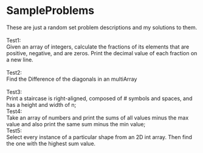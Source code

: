 # SampleProblems
These are just a random set problem descriptions and my solutions to them.<br />
<br />
Test1:<br />
Given an array of integers, calculate the fractions of its elements that are positive, negative, and are zeros. Print the decimal value of each fraction on a new line.
<br />
<br />
Test2:<br />
Find the Difference of the diagonals in an multiArray
<br />
<br />
Test3:<br />
Print a staircase is right-aligned, composed of # symbols and spaces, and has a height and width of n;
<br />
Test4:<br />
Take an array of numbers and print the sums of all values minus the max value and also print the same sum minus the min value;
<br />
Test5:<br />
Select every instance of a particular shape from an 2D int array. Then find the one with the highest sum value. 
